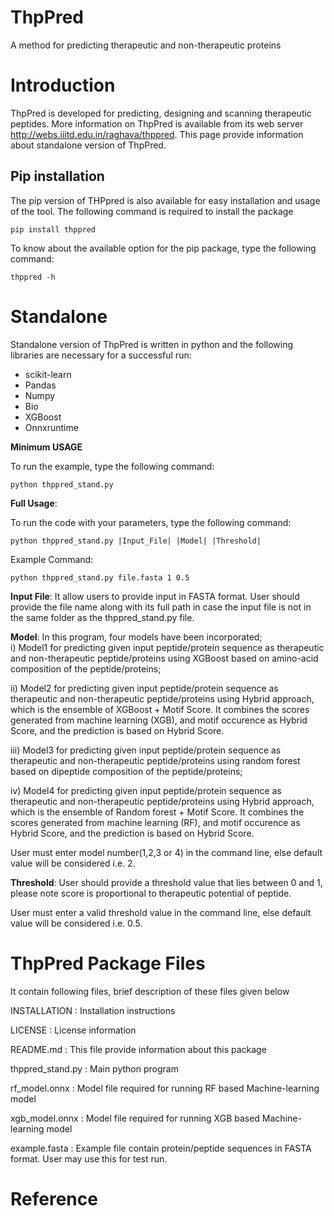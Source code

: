# ThpPred
A method for predicting therapeutic and non-therapeutic proteins

# Introduction
ThpPred is developed for predicting, designing and scanning therapeutic peptides. More information on ThpPred is available from its web server http://webs.iiitd.edu.in/raghava/thppred. This page provide information about standalone version of ThpPred.

## Pip installation
The pip version of THPpred is also available for easy installation and usage of the tool. The following command is required to install the package 
```
pip install thppred
```
To know about the available option for the pip package, type the following command:
```
thppred -h
```
# Standalone

Standalone version of ThpPred is written in python and the following libraries are necessary for a successful run:

- scikit-learn
- Pandas
- Numpy
- Bio
- XGBoost
- Onnxruntime


**Minimum USAGE** 

To run the example, type the following command:
```
python thppred_stand.py

```

**Full Usage**: 

To run the code with your parameters, type the following command:
```
python thppred_stand.py |Input_File| |Model| |Threshold|

```
Example Command:
```
python thppred_stand.py file.fasta 1 0.5

```

**Input File**: It allow users to provide input in FASTA format. User should provide the file name along with its full path in case the input file is not in the same folder as the thppred_stand.py file.

**Model**: In this program, four models have been incorporated;  
  i) Model1 for predicting given input peptide/protein sequence as therapeutic and non-therapeutic peptide/proteins using XGBoost based on amino-acid composition of the peptide/proteins; 

  ii) Model2 for predicting given input peptide/protein sequence as therapeutic and non-therapeutic peptide/proteins using Hybrid approach, which is the ensemble of XGBoost + Motif Score. It combines the scores generated from machine learning (XGB), and motif occurence as Hybrid Score, and the prediction is based on Hybrid Score.
	
  iii) Model3 for predicting given input peptide/protein sequence as therapeutic and non-therapeutic peptide/proteins using random forest based on dipeptide composition of the peptide/proteins; 

  iv) Model4 for predicting given input peptide/protein sequence as therapeutic and non-therapeutic peptide/proteins using Hybrid approach, which is the ensemble of Random forest + Motif Score. It combines the scores generated from machine learning (RF), and motif occurence as Hybrid Score, and the prediction is based on Hybrid Score.
  
User must enter model number(1,2,3 or 4) in the command line, else default value will be considered i.e. 2.


**Threshold**: User should provide a threshold value that lies between 0 and 1, please note score is proportional to therapeutic potential of peptide.
 
User must enter a valid threshold value in the command line, else default value will be considered i.e. 0.5.




ThpPred Package Files
=======================
It contain following files, brief description of these files given below

INSTALLATION  	: Installation instructions

LICENSE       	: License information

README.md     	: This file provide information about this package

thppred_stand.py 	: Main python program 

rf_model.onnx       : Model file required for running RF based Machine-learning model

xgb_model.onnx      : Model file required for running XGB based Machine-learning model

example.fasta	: Example file contain protein/peptide sequences in FASTA format. User may use this for test run.

# Reference
